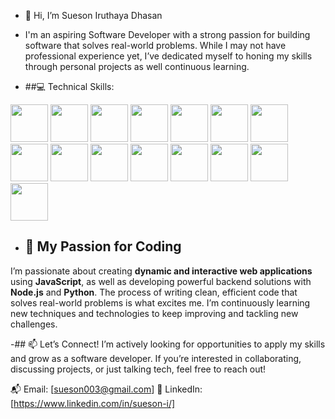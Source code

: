 - 👋 Hi, I’m Sueson Iruthaya Dhasan
- I'm an aspiring Software Developer with a strong passion for building software that solves real-world problems. While I may not have professional experience yet, I’ve dedicated myself to honing my skills through personal projects as well continuous learning.
  
- ##💻 Technical Skills:
 <p>
  <img src="https://img.icons8.com/?size=96&id=uJM6fQYqDaZK&format=png" style="height: 60px"/>
  <img src="https://img.icons8.com/?size=96&id=108784&format=png" style="height: 60px"/>
  <img src="https://img.icons8.com/?size=96&id=13441&format=png" style="height: 60px"/>
  <img src="https://img.icons8.com/?size=80&id=bzf0DqjXFHIW&format=png" style="height: 60px"/>
  <img src="https://img.icons8.com/?size=96&id=hsPbhkOH4FMe&format=png" style="height: 60px"/>
  <img src="https://img.icons8.com/?size=128&id=AU6Wc7r56Fxz&format=png" style="height: 60px"/>
  <img src="https://img.icons8.com/?size=128&id=2ZOaTclOqD4q&format=png" style="height: 60px"/>
  <img src="https://img.icons8.com/?size=96&id=4PiNHtUJVbLs&format=png" style="height: 60px"/>
  <img src="https://img.icons8.com/?size=96&id=EzPCiQUqWWEa&format=png" style="height: 60px"/>
  <img src="https://img.icons8.com/?size=96&id=38561&format=png" style="height: 60px"/>
  <img src="https://img.icons8.com/?size=160&id=8rKdRqZFLurS&format=png" style="height: 60px"/>
  <img src="https://img.icons8.com/?size=96&id=62452&format=png" style="height: 60px"/>
  <img src="https://img.icons8.com/?size=96&id=24895&format=png" style="height: 60px"/>
  <img src="https://img.icons8.com/?size=96&id=hmieDPifBlBM&format=png" style="height: 60px"/>
  <img src="https://img.icons8.com/?size=96&id=22813&format=png" style="height: 60px"/>
</p>
  

- ## 🌱 My Passion for Coding
I’m passionate about creating **dynamic and interactive web applications** using **JavaScript**, as well as developing powerful backend solutions with **Node.js** and **Python**. The process of writing clean, efficient code that solves real-world problems is what excites me. I’m continuously learning new techniques and technologies to keep improving and tackling new challenges.

-## 📫 Let’s Connect!
I’m actively looking for opportunities to apply my skills and grow as a software developer. If you’re interested in collaborating, discussing projects, or just talking tech, feel free to reach out!

📬 Email: [sueson003@gmail.com]
🔗 LinkedIn: [https://www.linkedin.com/in/sueson-i/]

<!---
sueson/sueson is a ✨ special ✨ repository because its `README.md` (this file) appears on your GitHub profile.
You can click the Preview link to take a look at your changes.
--->
